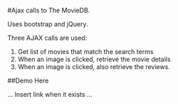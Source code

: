 #Ajax calls to The MovieDB.

Uses bootstrap and jQuery.

Three AJAX calls are used:
 1) Get list of movies that match the search terms
 2) When an image is clicked, retrieve the movie details
 3) When an image is clicked, also retrieve the reviews.

##Demo Here

... Insert link when it exists ...